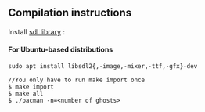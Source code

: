 ## Compilation instructions
Install [sdl library](https://github.com/veandco/go-sdl2) : 

  #### For Ubuntu-based distributions
  `sudo apt install libsdl2{,-image,-mixer,-ttf,-gfx}-dev`

```
//You only have to run make import once
$ make import
$ make all
$ ./pacman -n=<number of ghosts> 
```
